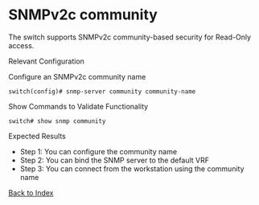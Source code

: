 # SNMPv2c community

The switch supports SNMPv2c community-based security for Read-Only access.

Relevant Configuration

Configure an SNMPv2c community name

```
switch(config)# snmp-server community community-name 
```

Show Commands to Validate Functionality

```
switch# show snmp community
```

Expected Results

* Step 1: You can configure the community name
* Step 2: You can bind the SNMP server to the default VRF
* Step 3: You can connect from the workstation using the community name

[Back to Index](../index.md)
